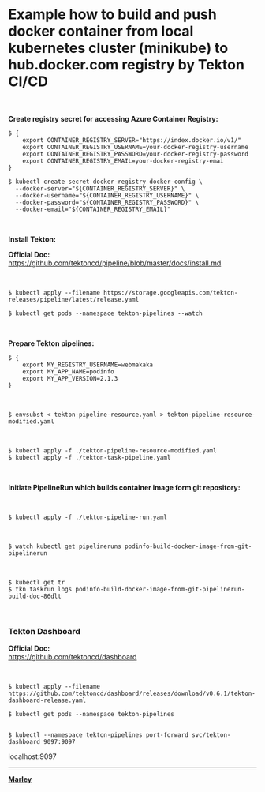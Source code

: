 # Example how to build and push docker container from local kubernetes cluster (minikube) to hub.docker.com registry by Tekton CI/CD


<br/>

**Create registry secret for accessing Azure Container Registry:**


```
$ {
    export CONTAINER_REGISTRY_SERVER="https://index.docker.io/v1/"
    export CONTAINER_REGISTRY_USERNAME=your-docker-registry-username
    export CONTAINER_REGISTRY_PASSWORD=your-docker-registry-password
    export CONTAINER_REGISTRY_EMAIL=your-docker-registry-emai
}
```

```
$ kubectl create secret docker-registry docker-config \
  --docker-server="${CONTAINER_REGISTRY_SERVER}" \
  --docker-username="${CONTAINER_REGISTRY_USERNAME}" \
  --docker-password="${CONTAINER_REGISTRY_PASSWORD}" \
  --docker-email="${CONTAINER_REGISTRY_EMAIL}"
```

<br/>

**Install Tekton:**

**Official Doc:**  
https://github.com/tektoncd/pipeline/blob/master/docs/install.md


<br/>

    $ kubectl apply --filename https://storage.googleapis.com/tekton-releases/pipeline/latest/release.yaml

    $ kubectl get pods --namespace tekton-pipelines --watch


<br/>

**Prepare Tekton pipelines:**

    $ {
        export MY_REGISTRY_USERNAME=webmakaka
        export MY_APP_NAME=podinfo
        export MY_APP_VERSION=2.1.3
    }

<br/>

    $ envsubst < tekton-pipeline-resource.yaml > tekton-pipeline-resource-modified.yaml

<br/>

    $ kubectl apply -f ./tekton-pipeline-resource-modified.yaml
    $ kubectl apply -f ./tekton-task-pipeline.yaml 

<br/>

**Initiate PipelineRun which builds container image form git repository:**

<br/>

    $ kubectl apply -f ./tekton-pipeline-run.yaml 

<br/>

    $ watch kubectl get pipelineruns podinfo-build-docker-image-from-git-pipelinerun

<br/>

    $ kubectl get tr
    $ tkn taskrun logs podinfo-build-docker-image-from-git-pipelinerun-build-doc-86dlt

<br/>

### Tekton Dashboard

**Official Doc:**  
https://github.com/tektoncd/dashboard


<br/>

    $ kubectl apply --filename https://github.com/tektoncd/dashboard/releases/download/v0.6.1/tekton-dashboard-release.yaml

    $ kubectl get pods --namespace tekton-pipelines


    $ kubectl --namespace tekton-pipelines port-forward svc/tekton-dashboard 9097:9097


localhost:9097

---

<a href="https://marley.org"><strong>Marley</strong></a>

